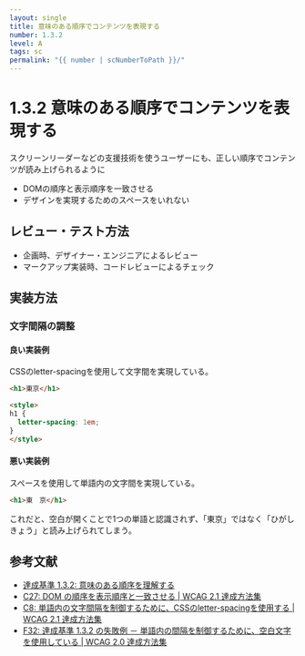 ```yaml
---
layout: single
title: 意味のある順序でコンテンツを表現する
number: 1.3.2
level: A
tags: sc
permalink: "{{ number | scNumberToPath }}/"
---
```


# 1.3.2 意味のある順序でコンテンツを表現する

スクリーンリーダーなどの支援技術を使うユーザーにも、正しい順序でコンテンツが読み上げられるように

- DOMの順序と表示順序を一致させる
- デザインを実現するためのスペースをいれない

## レビュー・テスト方法

- 企画時、デザイナー・エンジニアによるレビュー
- マークアップ実装時、コードレビューによるチェック

## 実装方法

### 文字間隔の調整

#### 良い実装例

CSSのletter-spacingを使用して文字間を実現している。

```html
<h1>東京</h1>

<style>
h1 {
  letter-spacing: 1em;
}
</style>
```

#### 悪い実装例

スペースを使用して単語内の文字間を実現している。

```html
<h1>東　京</h1>
```

これだと、空白が開くことで1つの単語と認識されず、「東京」ではなく「ひがし　きょう」と読み上げられてしまう。

## 参考文献

- [達成基準 1.3.2: 意味のある順序を理解する](https://waic.jp/docs/WCAG21/Understanding/meaningful-sequence.html)
- [C27: DOM の順序を表示順序と一致させる | WCAG 2.1 達成方法集](https://waic.jp/docs/WCAG21/Techniques/css/C27)
- [C8: 単語内の文字間隔を制御するために、CSSのletter-spacingを使用する | WCAG 2.1 達成方法集](https://waic.jp/docs/WCAG21/Techniques/css/C8)
- [F32: 達成基準 1.3.2 の失敗例 － 単語内の間隔を制御するために、空白文字を使用している | WCAG 2.0 達成方法集](https://waic.jp/docs/WCAG-TECHS/F32.html)
